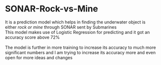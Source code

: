 # SONAR-Rock-vs-Mine
It is a prediction model which helps in finding the underwater object is either <i>rock or mine</i> through SONAR sent by Submarines
<br>This model makes use of Logistic Regression for predicting and it got an accuracy score above 72% </br>
<br>The model is further in more training to increase its accuracy to much more significant numbers and I am trying to increase its accuracy more and even open for more ideas and changes</br>
